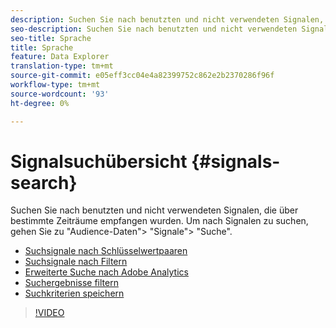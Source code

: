 ```yaml
---
description: Suchen Sie nach benutzten und nicht verwendeten Signalen, die über bestimmte Zeiträume empfangen wurden. Um nach Signalen zu suchen, gehen Sie zu "Audience-Daten"> "Signale"> "Suche".
seo-description: Suchen Sie nach benutzten und nicht verwendeten Signalen, die über bestimmte Zeiträume empfangen wurden. Um nach Signalen zu suchen, gehen Sie zu "Audience-Daten"> "Signale"> "Suche".
seo-title: Sprache
title: Sprache
feature: Data Explorer
translation-type: tm+mt
source-git-commit: e05eff3cc04e4a82399752c862e2b2370286f96f
workflow-type: tm+mt
source-wordcount: '93'
ht-degree: 0%

---
```



# Signalsuchübersicht {#signals-search}

Suchen Sie nach benutzten und nicht verwendeten Signalen, die über bestimmte Zeiträume empfangen wurden. Um nach Signalen zu suchen, gehen Sie zu &quot;Audience-Daten&quot;> &quot;Signale&quot;> &quot;Suche&quot;.

* [Suchsignale nach Schlüsselwertpaaren](/help/using/features/data-explorer/data-explorer-signals-search/data-explorer-search-pairs.md)
* [Suchsignale nach Filtern](/help/using/features/data-explorer/data-explorer-signals-search/data-explorer-search-filters.md)
* [Erweiterte Suche nach Adobe Analytics](/help/using/features/data-explorer/data-explorer-signals-search/data-explorer-search-analytics.md)
* [Suchergebnisse filtern](/help/using/features/data-explorer/data-explorer-signals-search/data-explorer-filter-results.md)
* [Suchkriterien speichern](/help/using/features/data-explorer/data-explorer-signals-search/data-explorer-save-search.md)

>[!VIDEO](https://video.tv.adobe.com/v/25148/)
